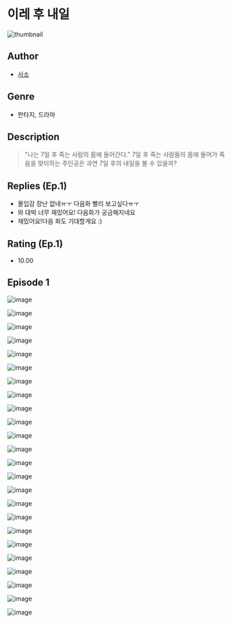 # 이레 후 내일
![thumbnail](https://image-comic.pstatic.net/user_contents_data/challenge_comic/2023/05/25/366951/upload_3472615273060984161_480x623.jpeg)

## Author
- [사소](https://comic.naver.com/artistTitle?id=366951)

## Genre
- 판타지, 드라마

## Description
> "나는 7일 후 죽는 사람의 몸에 들어간다." 7일 후 죽는 사람들의 몸에 들어가 죽음을 맞이하는 주인공은 과연 7일 후의 내일을 볼 수 있을까?

## Replies (Ep.1)
- 몰입감 장난 없네ㅠㅜ 다음화 빨리 보고싶다ㅠㅜ
- 와 대박 너무 재밌어요! 다음화가 궁금해지네요
- 재밌어요!다음 화도 기대할게요 :)

## Rating (Ep.1)
- 10.00

## Episode 1
![image](https://image-comic.pstatic.net/user_contents_data/challenge_comic/2023/05/23/366951/upload_7017561728828531255.jpeg)

![image](https://image-comic.pstatic.net/user_contents_data/challenge_comic/2023/05/23/366951/upload_7149808990291505253.jpeg)

![image](https://image-comic.pstatic.net/user_contents_data/challenge_comic/2023/05/23/366951/upload_7076671474004736313.jpeg)

![image](https://image-comic.pstatic.net/user_contents_data/challenge_comic/2023/05/23/366951/upload_3544954359319181109.jpeg)

![image](https://image-comic.pstatic.net/user_contents_data/challenge_comic/2023/05/23/366951/upload_7077183846376433252.jpeg)

![image](https://image-comic.pstatic.net/user_contents_data/challenge_comic/2023/05/23/366951/upload_4122872171476628324.jpeg)

![image](https://image-comic.pstatic.net/user_contents_data/challenge_comic/2023/05/23/366951/upload_7219323225744291640.jpeg)

![image](https://image-comic.pstatic.net/user_contents_data/challenge_comic/2023/05/23/366951/upload_7219611473031672880.jpeg)

![image](https://image-comic.pstatic.net/user_contents_data/challenge_comic/2023/05/23/366951/upload_7234297457442894128.jpeg)

![image](https://image-comic.pstatic.net/user_contents_data/challenge_comic/2023/05/23/366951/upload_7292563859061356594.jpeg)

![image](https://image-comic.pstatic.net/user_contents_data/challenge_comic/2023/05/23/366951/upload_7004563487085441382.jpeg)

![image](https://image-comic.pstatic.net/user_contents_data/challenge_comic/2023/05/23/366951/upload_7363719884434388529.jpeg)

![image](https://image-comic.pstatic.net/user_contents_data/challenge_comic/2023/05/23/366951/upload_4122260653213890612.jpeg)

![image](https://image-comic.pstatic.net/user_contents_data/challenge_comic/2023/05/23/366951/upload_4121465702864859233.jpeg)

![image](https://image-comic.pstatic.net/user_contents_data/challenge_comic/2023/05/23/366951/upload_3473509206948668518.jpeg)

![image](https://image-comic.pstatic.net/user_contents_data/challenge_comic/2023/05/23/366951/upload_3558746624655581747.jpeg)

![image](https://image-comic.pstatic.net/user_contents_data/challenge_comic/2023/05/23/366951/upload_7149802380339722040.jpeg)

![image](https://image-comic.pstatic.net/user_contents_data/challenge_comic/2023/05/23/366951/upload_3978142167472879714.jpeg)

![image](https://image-comic.pstatic.net/user_contents_data/challenge_comic/2023/05/23/366951/upload_7148119922159412273.jpeg)

![image](https://image-comic.pstatic.net/user_contents_data/challenge_comic/2023/05/23/366951/upload_3978710610658616373.jpeg)

![image](https://image-comic.pstatic.net/user_contents_data/challenge_comic/2023/05/23/366951/upload_3688554988838282037.jpeg)

![image](https://image-comic.pstatic.net/user_contents_data/challenge_comic/2023/05/23/366951/upload_3761694498828596276.jpeg)

![image](https://image-comic.pstatic.net/user_contents_data/challenge_comic/2023/05/23/366951/upload_7364846853841707878.jpeg)

![image](https://image-comic.pstatic.net/user_contents_data/challenge_comic/2023/05/23/366951/upload_3990806337237038391.jpeg)
